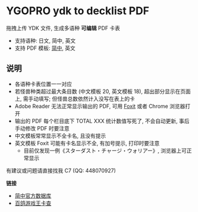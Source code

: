 # YGOPRO ydk to decklist PDF

拖拽上传 YDK 文件, 生成多语种 **可编辑** PDF 卡表

- 支持语种: 日文, 简中, 英文
- 支持 PDF 模板: [简中](https://db.yugioh-card-cn.com/%E6%B8%B8%E6%88%8F%E7%8E%8B%E7%89%8C%E8%A1%A8-%E7%AE%80%E4%B8%AD.pdf), 英文

## 说明

- 各语种卡表位置一一对应
- 若怪兽种类超过最大条目数 (中文模板 20, 英文模板 18), 超出部分显示在页面上, 需手动填写; 但怪兽总数依然计入没写在表上的卡
- Adobe Reader 无法正常显示输出的 PDF, 可用 [Foxit](https://www.foxit.com/pdf-reader/) 或者 Chrome 浏览器打开
- 输出的 PDF 每个栏目底下 TOTAL XXX 统计数值写死了, 不会自动更新, 事后手动修改 PDF 时要注意
- 中文模板常常显示不全卡名, 且没有提示
- 英文模板 Foxit 可能有卡名显示不全, 有加号提示, 打印时要注意
  - 目前仅发现一例《スターダスト・チャージ・ウォリアー》, 浏览器上可正常显示

有建议或问题请直接找我 C7 (QQ: 448070927)

**链接**

- [简中官方数据库](https://db.yugioh-card-cn.com/)
- [百鸽游戏王卡查](https://ygocdb.com/)
